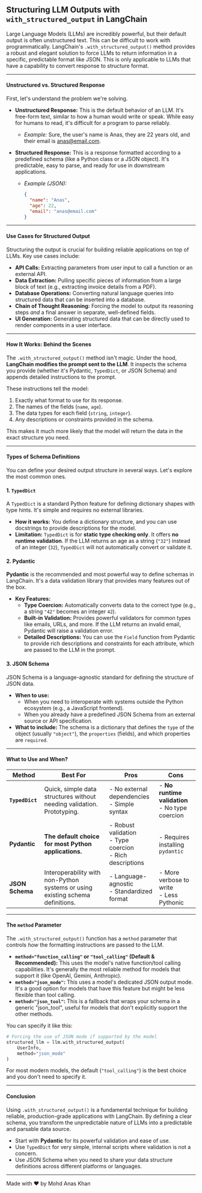 ## Structuring LLM Outputs with `with_structured_output` in LangChain

Large Language Models (LLMs) are incredibly powerful, but their default output is often unstructured text. This can be difficult to work with programmatically. LangChain's `.with_structured_output()` method provides a robust and elegant solution to force LLMs to return information in a specific, predictable format like JSON.
This is only applicable to LLMs that have a capability to convert response to structure format.

---

#### Unstructured vs. Structured Response

First, let's understand the problem we're solving.

- **Unstructured Response:** This is the default behavior of an LLM. It's free-form text, similar to how a human would write or speak. While easy for humans to read, it's difficult for a program to parse reliably.

  - _Example:_ Sure, the user's name is Anas, they are 22 years old, and their email is anas@email.com.

- **Structured Response:** This is a response formatted according to a predefined schema (like a Python class or a JSON object). It's predictable, easy to parse, and ready for use in downstream applications.
  - _Example (JSON):_
    ```json
    {
      "name": "Anas",
      "age": 22,
      "email": "anas@email.com"
    }
    ```

---

#### Use Cases for Structured Output

Structuring the output is crucial for building reliable applications on top of LLMs. Key use cases include:

- **API Calls:** Extracting parameters from user input to call a function or an external API.
- **Data Extraction:** Pulling specific pieces of information from a large block of text (e.g., extracting invoice details from a PDF).
- **Database Operations:** Converting natural language queries into structured data that can be inserted into a database.
- **Chain of Thought Reasoning:** Forcing the model to output its reasoning steps _and_ a final answer in separate, well-defined fields.
- **UI Generation:** Generating structured data that can be directly used to render components in a user interface.

---

#### How It Works: Behind the Scenes

The `.with_structured_output()` method isn't magic. Under the hood, **LangChain modifies the prompt sent to the LLM**. It inspects the schema you provide (whether it's Pydantic, `TypedDict`, or JSON Schema) and appends detailed instructions to the prompt.

These instructions tell the model:

1.  Exactly what format to use for its response.
2.  The names of the fields (`name`, `age`).
3.  The data types for each field (`string`, `integer`).
4.  Any descriptions or constraints provided in the schema.

This makes it much more likely that the model will return the data in the exact structure you need.

---

#### Types of Schema Definitions

You can define your desired output structure in several ways. Let's explore the most common ones.

#### 1. `TypedDict`

A `TypedDict` is a standard Python feature for defining dictionary shapes with type hints. It's simple and requires no external libraries.

- **How it works:** You define a dictionary structure, and you can use docstrings to provide descriptions for the model.
- **Limitation:** `TypedDict` is for **static type checking only**. It offers **no runtime validation**. If the LLM returns an age as a string (`"32"`) instead of an integer (`32`), `TypedDict` will not automatically convert or validate it.

#### 2. Pydantic

**Pydantic** is the recommended and most powerful way to define schemas in LangChain. It's a data validation library that provides many features out of the box.

- **Key Features:**
  - **Type Coercion:** Automatically converts data to the correct type (e.g., a string `"42"` becomes an integer `42`).
  - **Built-in Validation:** Provides powerful validators for common types like emails, URLs, and more. If the LLM returns an invalid email, Pydantic will raise a validation error.
  - **Detailed Descriptions:** You can use the `Field` function from Pydantic to provide rich descriptions and constraints for each attribute, which are passed to the LLM in the prompt.

#### 3. JSON Schema

JSON Schema is a language-agnostic standard for defining the structure of JSON data.

- **When to use:**
  - When you need to interoperate with systems outside the Python ecosystem (e.g., a JavaScript frontend).
  - When you already have a predefined JSON Schema from an external source or API specification.
- **What to include:** The schema is a dictionary that defines the `type` of the object (usually `"object"`), the `properties` (fields), and which properties are `required`.

---

#### What to Use and When?

| Method          | Best For                                                                       | Pros                                                          | Cons                                              |
| --------------- | ------------------------------------------------------------------------------ | ------------------------------------------------------------- | ------------------------------------------------- |
| **`TypedDict`** | Quick, simple data structures without needing validation. Prototyping.         | - No external dependencies<br>- Simple syntax                 | - **No runtime validation**<br>- No type coercion |
| **Pydantic**    | **The default choice for most Python applications.**                           | - Robust validation<br>- Type coercion<br>- Rich descriptions | - Requires installing `pydantic`                  |
| **JSON Schema** | Interoperability with non-Python systems or using existing schema definitions. | - Language-agnostic<br>- Standardized format                  | - More verbose to write<br>- Less Pythonic        |

---

#### The `method` Parameter

The `.with_structured_output()` function has a `method` parameter that controls _how_ the formatting instructions are passed to the LLM.

- **`method="function_calling"` or `"tool_calling"` (Default & Recommended):** This uses the model's native function/tool calling capabilities. It's generally the most reliable method for models that support it (like OpenAI, Gemini, Anthropic).
- **`method="json_mode"`:** This uses a model's dedicated JSON output mode. It's a good option for models that have this feature but might be less flexible than tool calling.
- **`method="json_tool"`:** This is a fallback that wraps your schema in a generic "json_tool", useful for models that don't explicitly support the other methods.

You can specify it like this:

```python
# Forcing the use of JSON mode if supported by the model
structured_llm = llm.with_structured_output(
    UserInfo,
    method="json_mode"
)
```

For most modern models, the default (`"tool_calling"`) is the best choice and you don't need to specify it.

---

#### Conclusion

Using `.with_structured_output()` is a fundamental technique for building reliable, production-grade applications with LangChain. By defining a clear schema, you transform the unpredictable nature of LLMs into a predictable and parsable data source.

- Start with **Pydantic** for its powerful validation and ease of use.
- Use `TypedDict` for very simple, internal scripts where validation is not a concern.
- Use JSON Schema when you need to share your data structure definitions across different platforms or languages.

---

Made with ❤️ by Mohd Anas Khan
